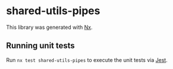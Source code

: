 # shared-utils-pipes

This library was generated with [Nx](https://nx.dev).

## Running unit tests

Run `nx test shared-utils-pipes` to execute the unit tests via [Jest](https://jestjs.io).
